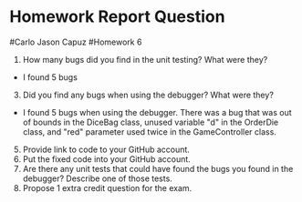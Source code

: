 # Homework Report Question

#Carlo Jason Capuz
#Homework 6

1. How many bugs did you find in the unit testing?  What were they?
- I found 5 bugs

3. Did you find any bugs when using the debugger?  What were they?
- I found 5 bugs when using the debugger. There was a bug that was out of bounds in the DiceBag class, unused variable "d" in the OrderDie class, and "red" parameter used twice in the GameController class.

5. Provide link to code to your GitHub account.
6. Put the fixed code into your GitHub account.
7. Are there any unit tests that could have found the bugs you found in the debugger?  Describe one of those tests.
8. Propose 1 extra credit question for the exam.

